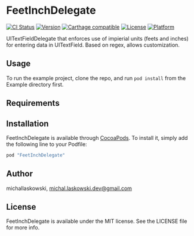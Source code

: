 # FeetInchDelegate

[![CI Status](http://img.shields.io/travis/michallaskowski/FeetInchDelegate.svg?style=flat)](https://travis-ci.org/michallaskowski/FeetInchDelegate)
[![Version](https://img.shields.io/cocoapods/v/FeetInchDelegate.svg?style=flat)](http://cocoapods.org/pods/FeetInchDelegate)
[![Carthage compatible](https://img.shields.io/badge/Carthage-compatible-4BC51D.svg?style=flat)](https://github.com/Carthage/Carthage)
[![License](https://img.shields.io/cocoapods/l/FeetInchDelegate.svg?style=flat)](http://cocoapods.org/pods/FeetInchDelegate)
[![Platform](https://img.shields.io/cocoapods/p/FeetInchDelegate.svg?style=flat)](http://cocoapods.org/pods/FeetInchDelegate)

UITextFieldDelegate that enforces use of impierial units (feets and inches) for entering data in UITextField. Based on regex, allows customization.

## Usage

To run the example project, clone the repo, and run `pod install` from the Example directory first.

## Requirements

## Installation

FeetInchDelegate is available through [CocoaPods](http://cocoapods.org). To install
it, simply add the following line to your Podfile:

```ruby
pod "FeetInchDelegate"
```

## Author

michallaskowski, michal.laskowski.dev@gmail.com

## License

FeetInchDelegate is available under the MIT license. See the LICENSE file for more info.
